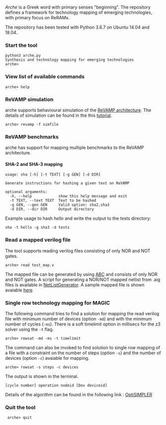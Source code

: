 *Arche* is a Greek word with primary senses "beginning". The repository defines a framework for technology mapping of emerging technologies, with primary focus on ReRAMs. 


The repository has been tested with Python 3.6.7 on Ubuntu 14.04 and 18.04. 

### Start the tool
``` 
python3 arche.py
Synthesis and technology mapping for emerging technologies
arche> 
```

### View list of available commands
``` arche> help ```


### ReVAMP simulation

arche supports behavioural simulation of the [ReVAMP architecture](https://ieeexplore.ieee.org/document/7927095). The details of simulation can be found in the this [tutorial](./docs/revamp.md).

``` arche> revamp -f simfile ```

### ReVAMP benchmarks

arche has support for mapping multiple benchmarks to the ReVAMP architecture. 

#### SHA-2 and SHA-3 mapping 

``` arche> sha -h
usage: sha [-h] [-t TEXT] [-g GEN] [-d DIR]

Generate instructions for hashing a given text on ReVAMP

optional arguments:
  -h, --help            show this help message and exit
  -t TEXT, --text TEXT  Text to be hashed
  -g GEN, --gen GEN     Valid option: sha2,sha3
  -d DIR, --dir DIR     Output directory
```

Example usage to hash *hello* and write the output to the tests directory:

``` sha -t hello -g sha3 -d tests ``` 


### Read a mapped verilog file
The tool supports reading verilog files consisting of only NOR and NOT gates. 

```arche> read test_map.v ```

The mapped file can be generated by using [ABC](https://github.com/berkeley-abc/abc) and consists of only NOR and NOT gates. A script for generating a NOR/NOT mapped netlist from .aig files is available in [NetListGenerator](https://github.com/debjyoti0891/MAGICNetlistGen). A sample mapped file is shown avaiable [here](./tests/map_b1.blif.v)


### Single row technology mapping for MAGIC

The following command tries to find a solution for mapping the read verilog file with minimum number of devices (option `-md`) and with the minimum number of cycles (`-ms`).  There is a soft timelimit option in millisecs for the z3 solver using the `-t` flag. 

``` arche> rowsat -md -ms -t timelimit ```

The command can also be invoked to find solution to single row mapping of a file with a constraint on the number of steps (option `-s`) and the number of devices (option `-c`) avaiable for mapping. 

``` arche> rowsat -s steps -c devices ``` 

The output is shown in the terminal.

```[cycle number] operation nodeid [Dev deviceid]```

Details of the algorithm can be found in the following link : [OptiSIMPLER](./docs/optisimpler.pdf)



### Quit the tool
``` arche> quit```

